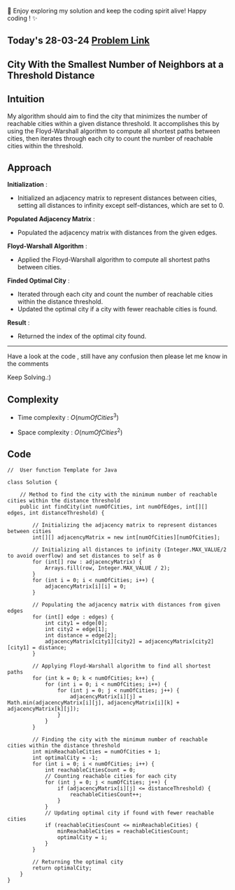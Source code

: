 🚀 Enjoy exploring my solution and keep the coding spirit alive! Happy coding ! ✨

## Today's 28-03-24 [Problem Link](https://www.geeksforgeeks.org/problems/city-with-the-smallest-number-of-neighbors-at-a-threshold-distance/1)
## City With the Smallest Number of Neighbors at a Threshold Distance

## Intuition
My algorithm should aim to find the city that minimizes the number of reachable cities within a given distance threshold. It accomplishes this by using the Floyd-Warshall algorithm to compute all shortest paths between cities, then iterates through each city to count the number of reachable cities within the threshold.

## Approach

**Initialization** :
   - Initialized an adjacency matrix to represent distances between cities, setting all distances to infinity except self-distances, which are set to 0.

**Populated Adjacency Matrix** :
   - Populated the adjacency matrix with distances from the given edges.

**Floyd-Warshall Algorithm** :
   - Applied the Floyd-Warshall algorithm to compute all shortest paths between cities.

**Finded Optimal City** :
   - Iterated through each city and count the number of reachable cities within the distance threshold.
   - Updated the optimal city if a city with fewer reachable cities is found.

**Result** :
   - Returned the index of the optimal city found.

---
Have a look at the code , still have any confusion then please let me know in the comments

Keep Solving.:)

## Complexity
- Time complexity : $O(numOfCities^3)$
<!-- Add your time complexity here, e.g. $$O())$$ -->
- Space complexity : $O(numOfCities^2)$
<!-- Add your space complexity here, e.g. $$O(n)$$ -->

## Code

```
//  User function Template for Java

class Solution {
    
    // Method to find the city with the minimum number of reachable cities within the distance threshold
    public int findCity(int numOfCities, int numOfEdges, int[][] edges, int distanceThreshold) {
      
        // Initializing the adjacency matrix to represent distances between cities
        int[][] adjacencyMatrix = new int[numOfCities][numOfCities];
        
        // Initializing all distances to infinity (Integer.MAX_VALUE/2 to avoid overflow) and set distances to self as 0
        for (int[] row : adjacencyMatrix) {
            Arrays.fill(row, Integer.MAX_VALUE / 2);
        }
        for (int i = 0; i < numOfCities; i++) {
            adjacencyMatrix[i][i] = 0;
        }
        
        // Populating the adjacency matrix with distances from given edges
        for (int[] edge : edges) {
            int city1 = edge[0];
            int city2 = edge[1];
            int distance = edge[2];
            adjacencyMatrix[city1][city2] = adjacencyMatrix[city2][city1] = distance;
        }
        
        // Applying Floyd-Warshall algorithm to find all shortest paths
        for (int k = 0; k < numOfCities; k++) {
            for (int i = 0; i < numOfCities; i++) {
                for (int j = 0; j < numOfCities; j++) {
                    adjacencyMatrix[i][j] = Math.min(adjacencyMatrix[i][j], adjacencyMatrix[i][k] + adjacencyMatrix[k][j]);
                }
            }
        }
        
        // Finding the city with the minimum number of reachable cities within the distance threshold
        int minReachableCities = numOfCities + 1;
        int optimalCity = -1;
        for (int i = 0; i < numOfCities; i++) {
            int reachableCitiesCount = 0;
            // Counting reachable cities for each city
            for (int j = 0; j < numOfCities; j++) {
                if (adjacencyMatrix[i][j] <= distanceThreshold) {
                    reachableCitiesCount++;
                }
            }
            // Updating optimal city if found with fewer reachable cities
            if (reachableCitiesCount <= minReachableCities) {
                minReachableCities = reachableCitiesCount;
                optimalCity = i;
            }
        }
        
        // Returning the optimal city
        return optimalCity;
    }
}      
```
